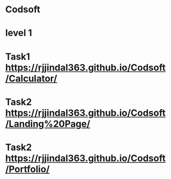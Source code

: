 # Codsoft
# level 1
# Task1 https://rjjindal363.github.io/Codsoft/Calculator/
# Task2 https://rjjindal363.github.io/Codsoft/Landing%20Page/
# Task2  https://rjjindal363.github.io/Codsoft/Portfolio/
